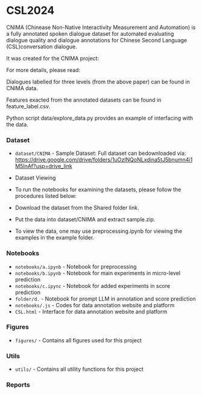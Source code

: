 # CSL2024

CNIMA  (Chinease Non-Native Interactivity Measurement and Automation) is a fully annotated spoken dialogue dataset for automated evaluating dialogue quality and dialogue annotations for Chinese Second Language (CSL)conversation dialogue.

It was created for the CNIMA project:

For more details, please read: 

Dialogues labelled for three levels (from the above paper) can be found in CNIMA data.

Features exacted from the annotated datasets can be found in feature_label.csv. 

Python script data/explore_data.py provides an example of interfacing with the data.


### Dataset

- `dataset/CNIMA` - Sample Dataset: Full dataset can bedownloaded via: https://drive.google.com/drive/folders/1uOzINQoNLxdina5tJ5bnumn4i1M5lnAf?usp=drive_link 
- Dataset Viewing
- To run the notebooks for examining the datasets, please follow the procedures listed below:

- Download the dataset from the Shared folder link.
- Put the data into dataset/CNIMA and extract sample.zip.
- To view the data, one may use preprocessing.ipynb for viewing the examples in the example folder.

### Notebooks

- `notebooks/a.ipynb` - Notebook for preprocessing
- `notebooks/b.ipynb` - Notebook for main experiments in micro-level prediction
- `notebooks/c.ipync` - Notebook for added experiments in score prediction 
- `folder/d.`         - Notebook for prompt LLM in annotation and score prediction
- `notebooks/.js`     - Codes for data annotation website and platform
- `CSL.html`          - Interface for data annotation website and platform 


### Figures

- `figures/` - Contains all figures used for this project

### Utils

- `utils/` - Contains all utility functions for this project

### Reports
